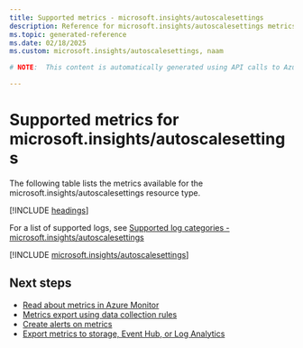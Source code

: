 ```yaml
---
title: Supported metrics - microsoft.insights/autoscalesettings
description: Reference for microsoft.insights/autoscalesettings metrics in Azure Monitor.
ms.topic: generated-reference
ms.date: 02/18/2025
ms.custom: microsoft.insights/autoscalesettings, naam

# NOTE:  This content is automatically generated using API calls to Azure. Any edits made on these files will be overwritten in the next run of the script. 

---
```


  
# Supported metrics for microsoft.insights/autoscalesettings
  
The following table lists the metrics available for the microsoft.insights/autoscalesettings resource type.  
  
  
[!INCLUDE [headings](~/reusable-content/ce-skilling/azure/includes/azure-monitor/reference/metrics/metrics-headings.md)]  
  
  
  
For a list of supported logs, see [Supported log categories - microsoft.insights/autoscalesettings](../supported-logs/microsoft-insights-autoscalesettings-logs.md)  
  
 

[!INCLUDE [microsoft.insights/autoscalesettings](~/reusable-content/ce-skilling/azure/includes/azure-monitor/reference/metrics/microsoft-insights-autoscalesettings-metrics-include.md)]  



## Next steps

- [Read about metrics in Azure Monitor](/azure/azure-monitor/data-platform)
- [Metrics export using data collection rules](/azure/azure-monitor/essentials/data-collection-metrics)
- [Create alerts on metrics](/azure/azure-monitor/alerts/alerts-overview)
- [Export metrics to storage, Event Hub, or Log Analytics](/azure/azure-monitor/essentials/platform-logs-overview)
